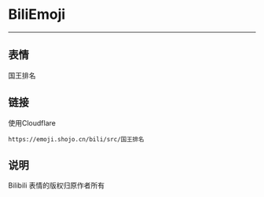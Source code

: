 # BiliEmoji
---
## 表情
国王排名
## 链接
使用Cloudflare
```
https://emoji.shojo.cn/bili/src/国王排名
```
## 说明
Bilibili 表情的版权归原作者所有
